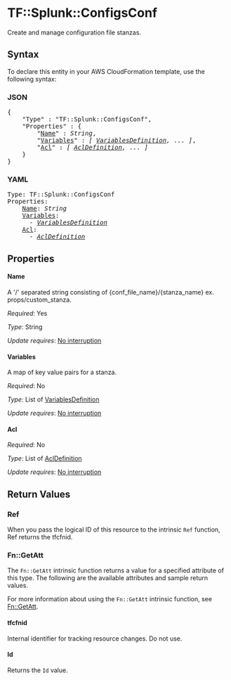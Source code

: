 # TF::Splunk::ConfigsConf

Create and manage configuration file stanzas.

## Syntax

To declare this entity in your AWS CloudFormation template, use the following syntax:

### JSON

<pre>
{
    "Type" : "TF::Splunk::ConfigsConf",
    "Properties" : {
        "<a href="#name" title="Name">Name</a>" : <i>String</i>,
        "<a href="#variables" title="Variables">Variables</a>" : <i>[ <a href="variablesdefinition.md">VariablesDefinition</a>, ... ]</i>,
        "<a href="#acl" title="Acl">Acl</a>" : <i>[ <a href="acldefinition.md">AclDefinition</a>, ... ]</i>
    }
}
</pre>

### YAML

<pre>
Type: TF::Splunk::ConfigsConf
Properties:
    <a href="#name" title="Name">Name</a>: <i>String</i>
    <a href="#variables" title="Variables">Variables</a>: <i>
      - <a href="variablesdefinition.md">VariablesDefinition</a></i>
    <a href="#acl" title="Acl">Acl</a>: <i>
      - <a href="acldefinition.md">AclDefinition</a></i>
</pre>

## Properties

#### Name

A '/' separated string consisting of {conf_file_name}/{stanza_name} ex. props/custom_stanza.

_Required_: Yes

_Type_: String

_Update requires_: [No interruption](https://docs.aws.amazon.com/AWSCloudFormation/latest/UserGuide/using-cfn-updating-stacks-update-behaviors.html#update-no-interrupt)

#### Variables

A map of key value pairs for a stanza.

_Required_: No

_Type_: List of <a href="variablesdefinition.md">VariablesDefinition</a>

_Update requires_: [No interruption](https://docs.aws.amazon.com/AWSCloudFormation/latest/UserGuide/using-cfn-updating-stacks-update-behaviors.html#update-no-interrupt)

#### Acl

_Required_: No

_Type_: List of <a href="acldefinition.md">AclDefinition</a>

_Update requires_: [No interruption](https://docs.aws.amazon.com/AWSCloudFormation/latest/UserGuide/using-cfn-updating-stacks-update-behaviors.html#update-no-interrupt)

## Return Values

### Ref

When you pass the logical ID of this resource to the intrinsic `Ref` function, Ref returns the tfcfnid.

### Fn::GetAtt

The `Fn::GetAtt` intrinsic function returns a value for a specified attribute of this type. The following are the available attributes and sample return values.

For more information about using the `Fn::GetAtt` intrinsic function, see [Fn::GetAtt](https://docs.aws.amazon.com/AWSCloudFormation/latest/UserGuide/intrinsic-function-reference-getatt.html).

#### tfcfnid

Internal identifier for tracking resource changes. Do not use.

#### Id

Returns the <code>Id</code> value.

